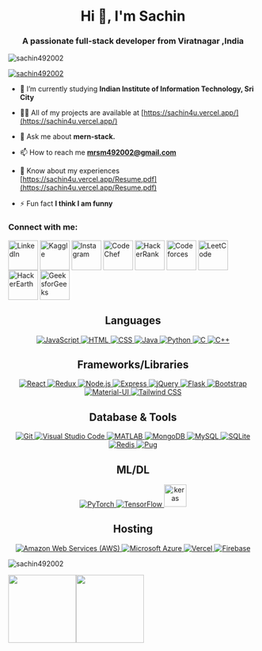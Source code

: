 
<h1 align="center">Hi 👋, I'm Sachin</h1>
<h3 align="center">A passionate full-stack developer from Viratnagar ,India</h3>

<p align="left"> <img src="https://komarev.com/ghpvc/?username=sachin492002&label=Profile%20views&color=0e75b6&style=flat" alt="sachin492002" /> </p>

<p align="left"> <a href="https://github.com/ryo-ma/github-profile-trophy"><img src="https://github-profile-trophy.vercel.app/?username=sachin492002" alt="sachin492002" /></a> </p>

- 🌱 I’m currently studying **Indian Institute of Information Technology, Sri City**

- 👨‍💻 All of my projects are available at [https://sachin4u.vercel.app/](https://sachin4u.vercel.app/)

- 💬 Ask me about **mern-stack.**

- 📫 How to reach me **mrsm492002@gmail.com**

- 📄 Know about my experiences [https://sachin4u.vercel.app/Resume.pdf](https://sachin4u.vercel.app/Resume.pdf)

- ⚡ Fun fact **I think I am funny**


<h3 align="left">Connect with me:</h3>

<p align="left">
<a href="https://linkedin.com/in/sachin-meena-9188ab200" target="_blank"><img align="center" src="https://img.icons8.com/color/48/000000/linkedin.png" alt="LinkedIn" height="60" width="60" /></a>
<a href="https://kaggle.com/xosachin" target="_blank"><img align="center" src="https://cdn.icon-icons.com/icons2/2699/PNG/512/kaggle_logo_icon_168474.png" alt="Kaggle" height="60" width="60" /></a>
<a href="https://instagram.com/xo_sachin1" target="_blank"><img align="center" src="https://cdn-icons-png.flaticon.com/512/174/174855.png" alt="Instagram" height="60" width="60" /></a>
<a href="https://www.codechef.com/users/xo_creature" target="_blank"><img align="center" src="https://img.icons8.com/color/48/000000/codechef.png" alt="CodeChef" height="60" width="60" /></a>
<a href="https://www.hackerrank.com/mrsm492002" target="_blank"><img align="center" src="https://upload.wikimedia.org/wikipedia/commons/thumb/4/40/HackerRank_Icon-1000px.png/800px-HackerRank_Icon-1000px.png" alt="HackerRank" height="60" width="60" /></a>
<a href="https://codeforces.com/profile/sachin492002" target="_blank"><img align="center" src="https://res.cloudinary.com/practicaldev/image/fetch/s--mzwvoucO--/c_imagga_scale,f_auto,fl_progressive,h_1080,q_auto,w_1080/https://dev-to-uploads.s3.amazonaws.com/uploads/articles/cer3l19eex0wy900b101.jpg" alt="Codeforces" height="60" width="60" /></a>
<a href="https://www.leetcode.com/user2026es" target="_blank"><img align="center" src="https://leetcode.com/static/images/LeetCode_logo_rvs.png" alt="LeetCode" height="60" width="60" /></a>
<a href="https://www.hackerearth.com/@mrsm492002" target="_blank"><img align="center" src="https://upload.wikimedia.org/wikipedia/commons/e/e8/HackerEarth_logo.png" alt="HackerEarth" height="60" width="60" /></a>
<a href="https://auth.geeksforgeeks.org/user/mrsm492002/profile" target="_blank"><img align="center" src="https://media.geeksforgeeks.org/wp-content/cdn-uploads/gfg_200x200-min.png" alt="GeeksforGeeks" height="60" width="60" /></a>
</p>


<h2 align="center">Languages</h2>

<p align="center">
  <a href="https://developer.mozilla.org/en-US/docs/Web/JavaScript">
    <img src="https://skillicons.dev/icons?i=js" alt="JavaScript" />
  </a>
  <a href="https://developer.mozilla.org/en-US/docs/Web/HTML">
    <img src="https://skillicons.dev/icons?i=html" alt="HTML" />
  </a>
  <a href="https://developer.mozilla.org/en-US/docs/Web/CSS">
    <img src="https://skillicons.dev/icons?i=css" alt="CSS" />
  </a>
  <a href="https://docs.oracle.com/en/java/">
    <img src="https://skillicons.dev/icons?i=java" alt="Java" />
  </a>
  <a href="https://www.python.org/">
    <img src="https://skillicons.dev/icons?i=python" alt="Python" />
  </a>
  <a href="https://en.cppreference.com/w/">
    <img src="https://skillicons.dev/icons?i=c" alt="C" />
  </a>
  <a href="https://en.cppreference.com/w/">
    <img src="https://skillicons.dev/icons?i=cpp" alt="C++" />
  </a>
</p>

<h2 align="center">Frameworks/Libraries</h2>

<p align="center">
  <a href="https://reactjs.org">
    <img src="https://skillicons.dev/icons?i=react" alt="React" />
  </a>
  <a href="https://redux.js.org">
    <img src="https://skillicons.dev/icons?i=redux" alt="Redux" />
  </a>
  <a href="https://nodejs.org">
    <img src="https://skillicons.dev/icons?i=nodejs" alt="Node.js" />
  </a>
  <a href="https://expressjs.com">
    <img src="https://skillicons.dev/icons?i=express" alt="Express" />
  </a>
  <a href="https://jquery.com">
    <img src="https://skillicons.dev/icons?i=jquery" alt="jQuery" />
  </a>
  <a href="https://flask.palletsprojects.com">
    <img src="https://skillicons.dev/icons?i=flask" alt="Flask" />
  </a>
  <a href="https://getbootstrap.com">
    <img src="https://skillicons.dev/icons?i=bootstrap" alt="Bootstrap" />
  </a>
  <a href="https://mui.com">
    <img src="https://skillicons.dev/icons?i=materialui" alt="Material-UI" />
  </a>
  <a href="https://tailwindcss.com">
    <img src="https://skillicons.dev/icons?i=tailwind" alt="Tailwind CSS" />
  </a>
</p>

<h2 align="center">Database & Tools</h2>

<p align="center">
  <a href="https://git-scm.com">
    <img src="https://skillicons.dev/icons?i=git" alt="Git" />
  </a>
  <a href="https://code.visualstudio.com">
    <img src="https://skillicons.dev/icons?i=vscode" alt="Visual Studio Code" />
  </a>
  <a href="https://www.mathworks.com/products/matlab.html">
    <img src="https://skillicons.dev/icons?i=matlab" alt="MATLAB" />
  </a>
  <a href="https://www.mongodb.com">
    <img src="https://skillicons.dev/icons?i=mongodb" alt="MongoDB" />
  </a>
  <a href="https://www.mysql.com">
    <img src="https://skillicons.dev/icons?i=mysql" alt="MySQL" />
  </a>
  <a href="https://www.sqlite.org">
    <img src="https://skillicons.dev/icons?i=sqlite" alt="SQLite" />
  </a>
  <a href="https://redis.io">
    <img src="https://skillicons.dev/icons?i=redis" alt="Redis" />
  </a>
  <a href="https://pugjs.org">
    <img src="https://skillicons.dev/icons?i=pug" alt="Pug" />
  </a>
</p>


<h2 align="center" >ML/DL</h2>

<p align="center">
  <a href="https://pytorch.org">
    <img src="https://skillicons.dev/icons?i=pytorch" alt="PyTorch" />
  </a>
  <a href="https://www.tensorflow.org">
    <img src="https://skillicons.dev/icons?i=tensorflow" alt="TensorFlow" />
  </a>
 <a href="https://keras.io">
  <img src="https://media.licdn.com/dms/image/C560BAQG2-bElRVrSqw/company-logo_200_200/0/1547450366259?e=2147483647&v=beta&t=iHQkvteyw3xGd7phJgTrQS8hy18lxmpWrfaoeEbXP_g" width="45" height="45" alt="keras"></img></a>
 </p>


<h2 align="center">Hosting</h2>

<p align="center">
  <a href="https://aws.amazon.com">
    <img src="https://skillicons.dev/icons?i=aws" alt="Amazon Web Services (AWS)" />
  </a>
  <a href="https://azure.microsoft.com">
    <img src="https://skillicons.dev/icons?i=azure" alt="Microsoft Azure" />
  </a>
  <a href="https://vercel.com">
    <img src="https://skillicons.dev/icons?i=vercel" alt="Vercel" />
  </a>
  <a href="https://firebase.google.com">
    <img src="https://skillicons.dev/icons?i=firebase" alt="Firebase" />
  </a>
</p>


<p><img align="center" src="https://github-readme-streak-stats.herokuapp.com/?user=sachin492002&" alt="sachin492002" /></p>
<a href="https://www.adamalston.com/"><img height="137px" src="https://github-readme-stats.vercel.app/api?username=sachin492002&hide_title=true&hide_border=true&show_icons=true&include_all_commits=true&count_private=true&line_height=21&text_color=000&icon_color=000&bg_color=0,ea6161,ffc64d,fffc4d,52fa5a&theme=graywhite" /><!-- wi*quL3fcV --><img height="137px" src="https://github-readme-stats.vercel.app/api/top-langs/?username=sachin492002&hide=html&hide_title=true&hide_border=true&layout=compact&langs_count=6&exclude_repo=comp426,Redventures-Movie-Quotes&text_color=000&icon_color=fff&bg_color=0,52fa5a,4dfcff,c64dff&theme=graywhite" /></a>
